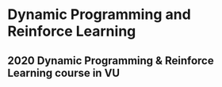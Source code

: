 # Dynamic Programming and Reinforce Learning 
## 2020 Dynamic Programming &amp; Reinforce Learning course in VU 
